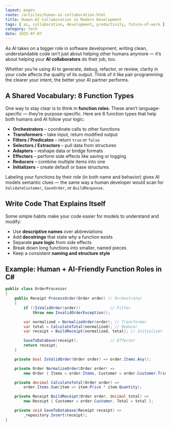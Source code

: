 ```yaml
---
layout: pages
route: /articles/human-ai-collaboration.html
title: Human-AI Collaboration in Modern Development
tags: [ ai, collaboration, development, productivity, future-of-work ]
category: tech
date: 2025-07-07
---
```

As AI takes on a bigger role in software development, writing clean, understandable code isn’t just about helping other humans anymore — it’s about helping your **AI collaborators** do their job, too.

Whether you’re using AI to generate, debug, refactor, or review, clarity in your code affects the quality of its output. Think of it like pair programming: the clearer your intent, the better your AI partner performs.

## A Shared Vocabulary: 8 Function Types

One way to stay clear is to think in **function roles**. These aren’t language-specific — they’re purpose-specific. Here are 8 function types that help both humans and AI follow your logic:

- **Orchestrators** – coordinate calls to other functions  
- **Transformers** – take input, return modified output  
- **Filters / Predicates** – return `true` or `false`  
- **Selectors / Extractors** – pull data from structures  
- **Adapters** – reshape data or bridge formats  
- **Effectors** – perform side effects like saving or logging  
- **Reducers** – combine multiple items into one  
- **Initializers** – create default or base structures  

Labeling your functions by their role (in both name and behavior) gives AI models semantic clues — the same way a human developer would scan for `ValidateCustomer`, `SaveOrder`, or `BuildResponse`.

## Write Code That Explains Itself

Some simple habits make your code easier for models to understand and modify:

- Use **descriptive names** over abbreviations  
- Add **docstrings** that state *why* a function exists  
- Separate **pure logic** from side effects  
- Break down long functions into smaller, named pieces  
- Keep a consistent **naming and structure style**

## Example: Human + AI-Friendly Function Roles in C#

```csharp
public class OrderProcessor
{
    public Receipt ProcessOrder(Order order) // Orchestrator
    {
        if (!IsValidOrder(order))             // Filter
            throw new InvalidOrderException();

        var normalized = NormalizeOrder(order); // Transformer
        var total = CalculateTotal(normalized); // Reducer
        var receipt = BuildReceipt(normalized, total); // Initializer

        SaveToDatabase(receipt);              // Effector
        return receipt;
    }

    private bool IsValidOrder(Order order) => order.Items.Any();

    private Order NormalizeOrder(Order order) =>
        new Order { Items = order.Items, Customer = order.Customer.Trim() };

    private decimal CalculateTotal(Order order) =>
        order.Items.Sum(item => item.Price * item.Quantity);

    private Receipt BuildReceipt(Order order, decimal total) =>
        new Receipt { Customer = order.Customer, Total = total };

    private void SaveToDatabase(Receipt receipt) =>
        _repository.Insert(receipt);
}
```
